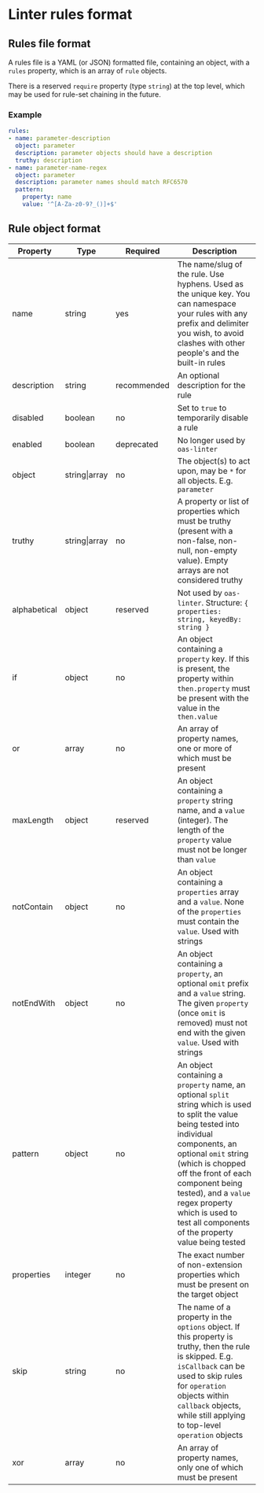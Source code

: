 # Linter rules format

## Rules file format

A rules file is a YAML (or JSON) formatted file, containing an object, with a `rules` property, which is an array of `rule` objects.

There is a reserved `require` property (type `string`) at the top level, which may be used for rule-set chaining in the future.

### Example

```yaml
rules:
- name: parameter-description
  object: parameter
  description: parameter objects should have a description
  truthy: description
- name: parameter-name-regex
  object: parameter
  description: parameter names should match RFC6570
  pattern:
    property: name
    value: '^[A-Za-z0-9?_()]+$'
```

## Rule object format

|Property|Type|Required|Description|
|---|---|---|---|
|name|string|yes|The name/slug of the rule. Use hyphens. Used as the unique key. You can namespace your rules with any prefix and delimiter you wish, to avoid clashes with other people's and the built-in rules|
|description|string|recommended|An optional description for the rule|
|disabled|boolean|no|Set to `true` to temporarily disable a rule|
|enabled|boolean|deprecated|No longer used by `oas-linter`|
|object|string\|array|no|The object(s) to act upon, may be `*` for all objects. E.g. `parameter`|
|truthy|string\|array|no|A property or list of properties which must be truthy (present with a non-false, non-null, non-empty value). Empty arrays are not considered truthy|
|alphabetical|object|reserved|Not used by `oas-linter`. Structure: `{ properties: string, keyedBy: string }`|
|if|object|no|An object containing a `property` key. If this is present, the property within `then.property` must be present with the value in the `then.value`
|or|array|no|An array of property names, one or more of which must be present|
|maxLength|object|reserved|An object containing a `property` string name, and a `value` (integer). The length of the `property` value must not be longer than `value`|
|notContain|object|no|An object containing a `properties` array and a `value`. None of the `properties` must contain the `value`. Used with strings|
|notEndWith|object|no|An object containing a `property`, an optional `omit` prefix and a `value` string. The given `property` (once `omit` is removed) must not end with the given `value`. Used with strings|
|pattern|object|no|An object containing a `property` name, an optional `split` string which is used to split the value being tested into individual components, an optional `omit` string (which is chopped off the front of each component being tested), and a `value` regex property which is used to test all components of the property value being tested|
|properties|integer|no|The exact number of non-extension properties which must be present on the target object|
|skip|string|no|The name of a property in the `options` object. If this property is truthy, then the rule is skipped. E.g. `isCallback` can be used to skip rules for `operation` objects within `callback` objects, while still applying to top-level `operation` objects|
|xor|array|no|An array of property names, only one of which must be present|
